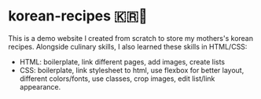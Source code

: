 # korean-recipes 🇰🇷🍚
This is a demo website I created from scratch to store my mothers's korean recipes.
Alongside culinary skills, I also learned these skills in HTML/CSS:
- HTML: boilerplate, link different pages, add images, create lists
- CSS: boilerplate, link stylesheet to html, use flexbox for better layout, different colors/fonts, use classes, crop images, edit list/link appearance.
